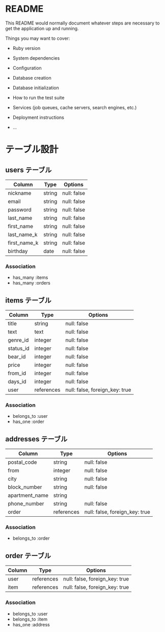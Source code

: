 # README

This README would normally document whatever steps are necessary to get the
application up and running.

Things you may want to cover:

* Ruby version

* System dependencies

* Configuration

* Database creation

* Database initialization

* How to run the test suite

* Services (job queues, cache servers, search engines, etc.)

* Deployment instructions

* ...

# テーブル設計

## users テーブル
| Column       | Type       | Options                        |
| ------------ | ---------- | ------------------------------ |
| nickname     | string     | null: false                    |
| email        | string     | null: false                    |
| password     | string     | null: false                    |
| last_name    | string     | null: false                    |
| first_name   | string     | null: false                    |
| last_name_k  | string     | null: false                    |
| first_name_k | string     | null: false                    |
| birthday     | date       | null: false                    |

### Association

- has_many :items
- has_many :orders


## items テーブル
| Column       | Type       | Options                        |
| ------------ | ---------- | ------------------------------ |
| title        | string     | null: false                    |
| text         | text       | null: false                    |
| genre_id     | integer    | null: false                    |
| status_id    | integer    | null: false                    |
| bear_id      | integer    | null: false                    |
| price        | integer    | null: false                    |
| from_id      | integer    | null: false                    |
| days_id      | integer    | null: false                    |
| user         | references | null: false, foreign_key: true |


### Association

- belongs_to :user
- has_one :order


## addresses テーブル
| Column         | Type       | Options                        |
| -------------- | ---------- | ------------------------------ |
| postal_code    | string     | null: false                    |
| from           | integer    | null: false                    |
| city           | string     | null: false                    |
| block_number   | string     | null: false                    |
| apartment_name | string     |                                |
| phone_number   | string     | null: false                    |
| order          | references | null: false, foreign_key: true |

### Association

- belongs_to :order


## order テーブル
| Column | Type       | Options                        |
| ------ | ---------- | ------------------------------ |
| user   | references | null: false, foreign_key: true |
| item   | references | null: false, foreign_key: true |

### Association

- belongs_to :user
- belongs_to :item
- has_one :address